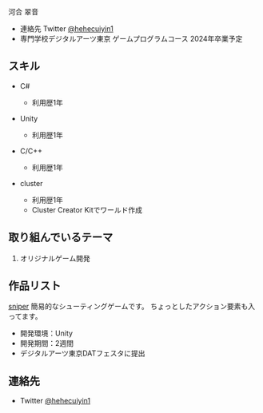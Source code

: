 河合 翠音
- 連絡先 Twitter [@hehecuiyin1](https://twitter.com/hehecuiyin1/photo)
- 専門学校デジタルアーツ東京 ゲームプログラムコース 2024年卒業予定


## スキル
- C#
  - 利用歴1年

- Unity
  - 利用歴1年

- C/C++
  - 利用歴1年

- cluster
  - 利用歴1年
  - Cluster Creator Kitでワールド作成

## 取り組んでいるテーマ
1. オリジナルゲーム開発

## 作品リスト


[sniper](https://cluster.mu/w/5366338c-9aa9-45ee-b78a-074f59b35bb4)
 簡易的なシューティングゲームです。
 ちょっとしたアクション要素も入ってます。

- 開発環境：Unity 
- 開発期間：2週間
- デジタルアーツ東京DATフェスタに提出


## 連絡先
- Twitter [@hehecuiyin1](https://twitter.com/hehecuiyin1/photo)
